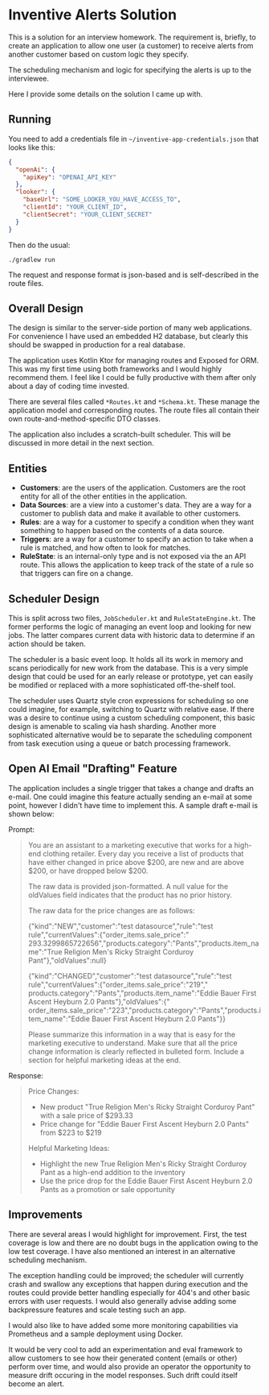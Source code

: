 # Inventive Alerts Solution

This is a solution for an interview homework. The requirement is, briefly, to create an
application to allow one user (a customer) to receive alerts from another customer based
on custom logic they specify.

The scheduling mechanism and logic for specifying the alerts is up to the interviewee.

Here I provide some details on the solution I came up with.

## Running

You need to add a credentials file in `~/inventive-app-credentials.json` that looks like this:

```json
{
  "openAi": {
    "apiKey": "OPENAI_API_KEY"
  },
  "looker": {
    "baseUrl": "SOME_LOOKER_YOU_HAVE_ACCESS_TO",
    "clientId": "YOUR_CLIENT_ID",
    "clientSecret": "YOUR_CLIENT_SECRET"
  }
}
```

Then do the usual:

```
./gradlew run
```

The request and response format is json-based and is self-described in the route files.

## Overall Design

The design is similar to the server-side portion of many web applications. For convenience
I have used an embedded H2 database, but clearly this should be swapped in production for a
real database.

The application uses Kotlin Ktor for managing routes and Exposed for ORM. This was my first
time using both frameworks and I would highly recommend them. I feel like I could be fully
productive with them after only about a day of coding time invested.

There are several files called `*Routes.kt` and `*Schema.kt`. These manage the application
model and corresponding routes. The route files all contain their own route-and-method-specific
DTO classes.

The application also includes a scratch-built scheduler. This will be discussed in more detail
in the next section.

## Entities

- **Customers**: are the users of the application. Customers are the root entity for
  all of the other entities in the application.
- **Data Sources**: are a view into a customer's data. They are a way for a customer to publish
  data and make it available to other customers.
- **Rules**: are a way for a customer to specify a condition when they want something to happen
  based on the contents of a data source.
- **Triggers**: are a way for a customer to specify an action to take when a rule is matched,
  and how often to look for matches.
- **RuleState**: is an internal-only type and is not exposed via the an API route. This allows
  the application to keep track of the state of a rule so that triggers can fire on a change.

## Scheduler Design

This is split across two files, `JobScheduler.kt` and `RuleStateEngine.kt`. The former performs
the logic of managing an event loop and looking for new jobs. The latter compares current data
with historic data to determine if an action should be taken.

The scheduler is a basic event loop. It holds all its work in memory and scans periodically for
new work from the database. This is a very simple design that could be used for an early release
or prototype, yet can easily be modified or replaced with a more sophisticated off-the-shelf tool.

The scheduler uses Quartz style cron expressions for scheduling so one could imagine, for example, switching
to Quartz with relative ease. If there was a desire to continue using a custom scheduling component,
this basic design is amenable to scaling via hash sharding. Another more sophisticated alternative
would be to separate the scheduling component from task execution using a queue or batch processing
framework.

## Open AI Email "Drafting" Feature

The application includes a single trigger that takes a change and drafts an e-mail. One could
imagine this feature actually sending an e-mail at some point, however I didn't have time to
implement this. A sample draft e-mail is shown below:

Prompt:

> You are an assistant to a marketing executive that works for a high-end clothing retailer. Every day you
> receive a list of products that have either changed in price above $200, are new and are above $200, or
> have dropped below $200.
>
> The raw data is provided json-formatted. A null value for the oldValues field indicates that the product has
> no prior history.
>
> The raw data for the price changes are as follows:
>
> {"kind":"NEW","customer":"test datasource","rule":"test rule","currentValues":{"order_items.sale_price":"
> 293.3299865722656","products.category":"Pants","products.item_name":"True Religion Men's Ricky Straight Corduroy
> Pant"},"oldValues":null}
>
>
> {"kind":"CHANGED","customer":"test datasource","rule":"test rule","currentValues":{"order_items.sale_price":"219","
> products.category":"Pants","products.item_name":"Eddie Bauer First Ascent Heyburn 2.0 Pants"},"oldValues":{"
> order_items.sale_price":"223","products.category":"Pants","products.item_name":"Eddie Bauer First Ascent Heyburn 2.0
> Pants"}}
>
> Please summarize this information in a way that is easy for the marketing executive to understand. Make sure
> that all the price change information is clearly reflected in bulleted form. Include a section for helpful
> marketing ideas at the end.

Response:

> Price Changes:
> - New product "True Religion Men's Ricky Straight Corduroy Pant" with a sale price of $293.33
> - Price change for "Eddie Bauer First Ascent Heyburn 2.0 Pants" from $223 to $219
>
> Helpful Marketing Ideas:
> - Highlight the new True Religion Men's Ricky Straight Corduroy Pant as a high-end addition to the inventory
> - Use the price drop for the Eddie Bauer First Ascent Heyburn 2.0 Pants as a promotion or sale opportunity

## Improvements

There are several areas I would highlight for improvement. First, the test coverage is low and there are no
doubt bugs in the application owing to the low test coverage. I have also mentioned an interest in an alternative
scheduling mechanism.

The exception handling could be improved; the scheduler will currently crash and swallow any exceptions that happen
during execution and the routes could provide better handling especially for 404's and other basic errors with user
requests. I would also generally advise adding some backpressure features and scale testing such an app.

I would also like to have added some more monitoring capabilities via Prometheus and a sample deployment using Docker.

It would be very cool to add an experimentation and eval framework to allow customers to see how their generated content
(emails or other) perform over time, and would also provide an operator the opportunity to measure drift occuring
in the model responses. Such drift could itself become an alert.
